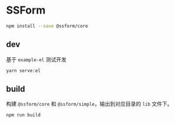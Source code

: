 # SSForm

```bash
npm install --save @ssform/core
```

## dev

基于 `example-el` 测试开发

```sh
yarn serve:el
```


## build

构建 `@ssform/core` 和 `@ssform/simple`，输出到对应目录的 `lib` 文件下。

```sh
npm run build
```